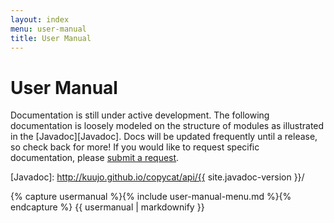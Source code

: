 ```yaml
---
layout: index
menu: user-manual
title: User Manual
---
```


# User Manual

Documentation is still under active development. The following documentation is loosely modeled on the structure of modules as illustrated in the [Javadoc][Javadoc]. Docs will be updated frequently until a release, so check back for more! If you would like to request specific documentation, please [submit a request](http://github.com/kuujo/copycat/issues).

[Javadoc]: http://kuujo.github.io/copycat/api/{{ site.javadoc-version }}/

{% capture usermanual %}{% include user-manual-menu.md %}{% endcapture %}
{{ usermanual | markdownify }}